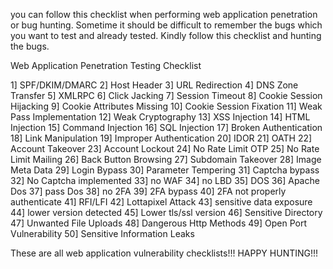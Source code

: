 you can follow this checklist when performing web application penetration or bug hunting. Sometime it should be difficult to remember the bugs which you want to test and already tested. Kindly follow this checklist and hunting the bugs.


Web Application Penetration Testing Checklist

1] SPF/DKIM/DMARC 
2] Host Header 
3] URL Redirection 
4] DNS Zone Transfer 
5] XMLRPC 
6] Click Jacking 
7] Session Timeout 
8] Cookie Session Hijacking 
9] Cookie Attributes Missing 
10] Cookie Session Fixation 
11] Weak Pass Implementation 
12] Weak Cryptography 
13] XSS Injection 
14] HTML Injection 
15] Command Injection 
16] SQL Injection 
17] Broken Authentication 
18] Link Manipulation
19] Improper Authentication 
20] IDOR 
21] OATH 
22] Account Takeover 
23] Account Lockout 
24] No Rate Limit OTP 
25] No Rate Limit Mailing 
26] Back Button Browsing 
27] Subdomain Takeover 
28] Image Meta Data 
29] Login Bypass 
30] Parameter Tempering 
31] Captcha bypass 
32] No Captcha implemented 
33] no WAF 
34] no LBD 
35] DOS 
36] Apache Dos 
37] pass Dos 
38] no 2FA 
39] 2FA bypass 
40] 2FA not properly authenticate 
41] RFI/LFI 
42] Lottapixel Attack 
43] sensitive data exposure 
44] lower version detected 
45] Lower tls/ssl version 
46] Sensitive Directory 
47] Unwanted File Uploads 
48] Dangerous Http Methods 
49] Open Port Vulnerability 
50] Sensitive Information Leaks

These are all web application vulnerability checklists!!! HAPPY HUNTING!!!
